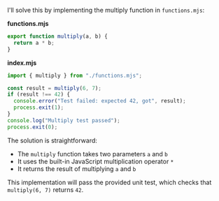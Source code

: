 I'll solve this by implementing the multiply function in `functions.mjs`:

**functions.mjs**

```js
export function multiply(a, b) {
  return a * b;
}
```

**index.mjs**

```js
import { multiply } from "./functions.mjs";

const result = multiply(6, 7);
if (result !== 42) {
  console.error("Test failed: expected 42, got", result);
  process.exit(1);
}
console.log("Multiply test passed");
process.exit(0);
```

The solution is straightforward:
- The `multiply` function takes two parameters `a` and `b`
- It uses the built-in JavaScript multiplication operator `*`
- It returns the result of multiplying `a` and `b`

This implementation will pass the provided unit test, which checks that `multiply(6, 7)` returns `42`.